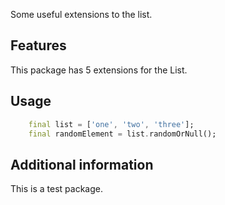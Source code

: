 Some useful extensions to the list.

## Features

This package has 5 extensions for the List.

## Usage

```dart
    final list = ['one', 'two', 'three'];
    final randomElement = list.randomOrNull();
```

## Additional information

This is a test package.
